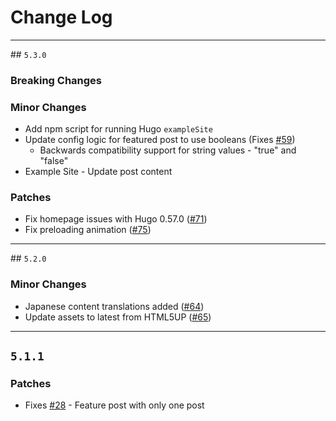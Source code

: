 # Change Log

---
## `5.3.0`

### Breaking Changes

### Minor Changes
 - Add npm script for running Hugo `exampleSite`
 - Update config logic for featured post to use booleans (Fixes [#59](https://github.com/curtistimson/hugo-theme-massively/issues/59))
   - Backwards compatibility support for string values - "true" and "false"
 - Example Site - Update post content

### Patches
 - Fix homepage issues with Hugo 0.57.0 ([#71](https://github.com/curtistimson/hugo-theme-massively/issues/71))
 - Fix preloading animation ([#75](https://github.com/curtistimson/hugo-theme-massively/issues/75))

---
## `5.2.0`

### Minor Changes
 - Japanese content translations added ([#64](https://github.com/curtistimson/hugo-theme-massively/pull/64))
 - Update assets to latest from HTML5UP ([#65](https://github.com/curtistimson/hugo-theme-massively/pull/65))

---
## `5.1.1`

### Patches
 - Fixes [#28](https://github.com/curtistimson/hugo-theme-massively/issues/28) - Feature post with only one post
